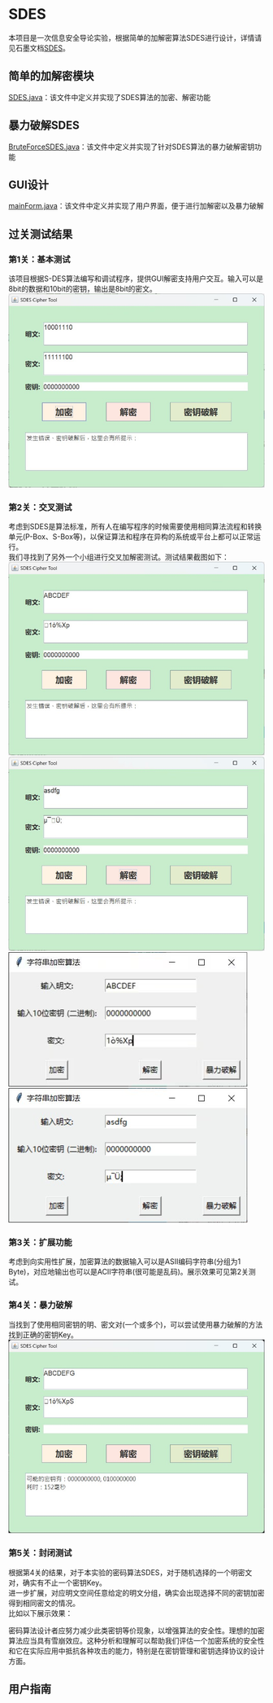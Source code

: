 # SDES
本项目是一次信息安全导论实验，根据简单的加解密算法SDES进行设计，详情请见石墨文档[SDES](https://shimo.im/docs/m5kvdlMaKvcENy3X/read)。
## 简单的加解密模块
[SDES.java](test/src/SDES.java)：该文件中定义并实现了SDES算法的加密、解密功能
## 暴力破解SDES
[BruteForceSDES.java](test/src/BruteForceSDES.java)：该文件中定义并实现了针对SDES算法的暴力破解密钥功能
## GUI设计
[mainForm.java](test/src/mainForm.java)：该文件中定义并实现了用户界面，便于进行加解密以及暴力破解
## 过关测试结果
### 第1关：基本测试
该项目根据S-DES算法编写和调试程序，提供GUI解密支持用户交互。输入可以是8bit的数据和10bit的密钥，输出是8bit的密文。  
![Test1_Image](测试图片/test1.jpg)
### 第2关：交叉测试
考虑到SDES是算法标准，所有人在编写程序的时候需要使用相同算法流程和转换单元(P-Box、S-Box等)，以保证算法和程序在异构的系统或平台上都可以正常运行。  
我们寻找到了另外一个小组进行交叉加解密测试。测试结果截图如下：  
![Test2_Image1](测试图片/test2_1.jpg)  
![Test2_Image2](测试图片/test2_2.jpg)  
![Test2_Image3](测试图片/test2_3.jpg)  
![Test2_Image4](测试图片/test2_4.jpg)
### 第3关：扩展功能
考虑到向实用性扩展，加密算法的数据输入可以是ASII编码字符串(分组为1 Byte)，对应地输出也可以是ACII字符串(很可能是乱码)。展示效果可见第2关测试。
### 第4关：暴力破解
当找到了使用相同密钥的明、密文对(一个或多个)，可以尝试使用暴力破解的方法找到正确的密钥Key。  
![Test4_Image](测试图片/test4.jpg)
### 第5关：封闭测试
根据第4关的结果，对于本实验的密码算法SDES，对于随机选择的一个明密文对，确实有不止一个密钥Key。  
进一步扩展，对应明文空间任意给定的明文分组，确实会出现选择不同的密钥加密得到相同密文的情况。  
比如以下展示效果：  


密码算法设计者应努力减少此类密钥等价现象，以增强算法的安全性。理想的加密算法应当具有雪崩效应。这种分析和理解可以帮助我们评估一个加密系统的安全性和它在实际应用中抵抗各种攻击的能力，特别是在密钥管理和密钥选择协议的设计方面。
## 用户指南


